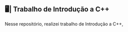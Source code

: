 ## 🖥️| Trabalho de Introdução a C++

  Nesse repositório, realizei trabalho de Introdução a C++, 

   
